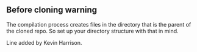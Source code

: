 ## Before cloning warning
The compilation process creates files in the directory that is the parent of the cloned repo. So set up your directory structure with that in mind.

Line added by Kevin Harrison.
